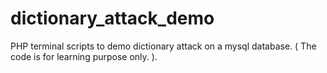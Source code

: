 # dictionary_attack_demo
PHP terminal scripts to demo dictionary attack on a mysql database. ( The code is for learning purpose only. ). 
